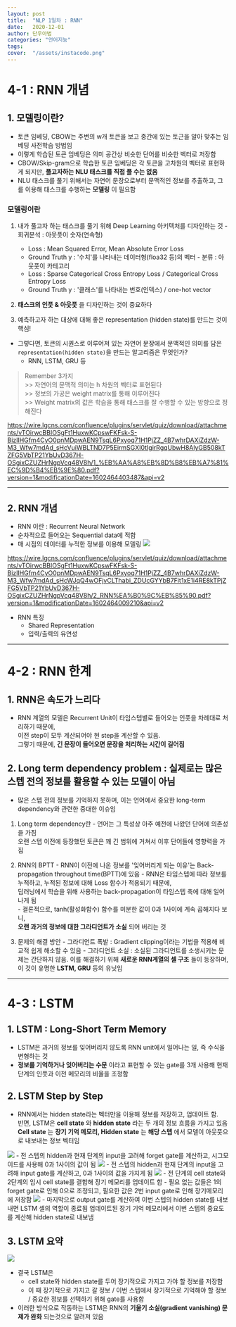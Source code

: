 ```yaml
---
layout: post
title:  "NLP 1일차 : RNN"
date:   2020-12-01 
author: 단우아범
categories: "언어지능"
tags:	
cover:  "/assets/instacode.png"
---
```


# 4-1 : RNN 개념
## 1. 모델링이란?
 - 토큰 임베딩, CBOW는 주변의 w개 토큰을 보고 중간에 있는 토근을 알아 맞추는 임베딩 사전학습 방법임
 - 이렇게 학습된 토큰 임베딩은 의미 공간상 비슷한 단어를 비슷한 벡터로 저장함
 - CBOW/Skip-gram으로 학습한 토큰 임베딩은 각 토큰을 고차원의 벡터로 표현하게 되지만, __풀고자하는 NLU 태스크를 직접 풀 수는 없음__ 
 - NLU 태스크를 풀기 위해서는 자연어 문장으로부터 문맥적인 정보를 추출하고, 그를 이용해 태스크를 수행하는 __모델링__ 이 필요함  
 
 ### 모델링이란
  1. 내가 풀고자 하는 태스크를 풀기 위해 Deep Learning 아키텍처를 디자인하는 것
    - 회귀분석 : 아웃풋이 숫자(연속형)
      - Loss : Mean Squared Error, Mean Absolute Error Loss
      - Ground Truth y : '수치'를 나타내는 데이터형(floa32 등)의 벡터
    - 분류 : 아웃풋이 카테고리
      - Loss : Sparse Categorical Cross Entropy Loss / Categorical Cross Entropy Loss
      - Ground Truth y : '클래스'를 나타내는 번호(인덱스) / one-hot vector
      
  2. __태스크의 인풋 & 아웃풋__ 을 디자인하는 것이 중요하다
  
  3. 예측하고자 하는 대상에 대해 좋은 representation (hidden state)를 만드는 것이 핵심!


  - 그렇다면, 토큰의 시퀀스로 이루어져 있는 자연어 문장에서 문맥적인 의미를 담은 `representation(hidden state)`을 만드는 알고리즘은 무엇인가?
    - RNN, LSTM, GRU 등
  
  > Remember 3가지  
    >> 자연어의 문맥적 의미는 h 차원의 벡터로 표현된다  
    >> 정보의 가공은 weight matrix를 통해 이루어진다  
    >> Weight matrix의 값은 학습을 통해 태스크를 잘 수행할 수 있는 방향으로 정해진다
 
 <https://wire.lgcns.com/confluence/plugins/servlet/quiz/download/attachments/vTOirwcBBIOSgFt1HuxwKCpswFKFsk-S-BizIlHGfm4CyO0pnMDpwAEN9TsqL6Pxyoq71H1PjZZ_4B7whrDAXiZdzW-M3_Wfw7mdAd_sHcVuiWBLTND7P5EirmSGXI0tIgirRgqUbwH8AlyGB508kTZFG5VbTP21YbUvD367H-OSgixCZUZHrNgpVcq48V8h/1_%EB%AA%A8%EB%8D%B8%EB%A7%81%EC%9D%B4%EB%9E%80.pdf?version=1&modificationDate=1602464403487&api=v2> 
 

---

## 2. RNN 개념
  - RNN 이란 : Recurrent Neural Network
  - 순차적으로 들어오는 Sequential data에 적합
  - 매 시점의 데이터를 누적한 정보를 이용해 모델링
    <img src ="https://user-images.githubusercontent.com/59005950/100698418-b86df380-33db-11eb-93c5-83215311d868.jpg">
  
  <https://wire.lgcns.com/confluence/plugins/servlet/quiz/download/attachments/vTOirwcBBIOSgFt1HuxwKCpswFKFsk-S-BizIlHGfm4CyO0pnMDpwAEN9TsqL6Pxyoq71H1PjZZ_4B7whrDAXiZdzW-M3_Wfw7mdAd_sHcWJqQ4wOFjvCLThabi_ZDUcGYYbB7Fit1xE1i4RE8kTPjZFG5VbTP21YbUvD367H-OSgixCZUZHrNgpVcq48V8h/2_RNN%EA%B0%9C%EB%85%90.pdf?version=1&modificationDate=1602464009210&api=v2>
  
  - RNN 특징
    - Shared Representation
    - 입력/출력의 유연성
  
---
  

# 4-2 : RNN 한계
## 1. RNN은 속도가 느리다
  - RNN 계열의 모델은 Recurrent Unit이 타임스텝별로 들어오는 인풋을 차례대로 처리하기 때문에,  
  이전 step이 모두 계산되어야 현 step을 계산할 수 있음.  
  그렇기 때문에, __긴 문장이 들어오면 문장을 처리하는 시간이 길어짐__ 
  
## 2. Long term dependency problem : 실제로는 많은 스텝 전의 정보를 활용할 수 있는 모델이 아님
  - 많은 스텝 전의 정보를 기억하지 못하며, 이는 언어에서 중요한 long-term dependency와 관련한 중대한 이슈임
  1. Long term dependency란
    - 언어는 그 특성상 아주 예전에 나왔던 단어에 의존성을 가짐  
    오랜 스텝 이전에 등장했던 토큰은 꽤 긴 범위에 거쳐서 이후 단어들에 영향력을 가짐
    
  2. RNN의 BPTT
    - RNN이 이전에 나온 정보를 '잊어버리게 되는 이유'는 Back-propagation throughout time(BPTT)에 있음
    - RNN은 타임스텝에 따라 정보를 누적하고, 누적된 정보에 대해 Loss 함수가 적용되기 때문에,  
    딥러닝에서 학습을 위해 사용하는 back-propagation이 타임스텝 축에 대해 일어나게 됨    
    - 결론적으로, tanh(활성화함수) 함수를 미분한 값이 0과 1사이에 계속 곱해지다 보니,  
    __오랜 과거의 정보에 대한 그라디언트가 소실__ 되어 버리는 것
    
  3. 문제의 해결 방안
    - 그라디언트 폭발 : Gradient clipping이라는 기법을 적용해 비교적 쉽게 해소할 수 있음
    - 그라디언트 소실 : 소실된 그라디언트를 소생시키는 문제는 간단하지 않음. 이를 해결하기 위해 __새로운 RNN계열의 셀 구조__ 들이 등장하며,  
    이 것이 유명한 __LSTM, GRU__ 등의 유닛임
    
    
---
  

# 4-3 : LSTM
## 1. LSTM : Long-Short Term Memory
  - LSTM은 과거의 정보를 잊어버리지 않도록 RNN unit에서 일어나는 일, 즉 수식을 변형하는 것
  - __정보를 기억하거나 잊어버리는 수문__ 이라고 표현할 수 있는 gate를 3개 사용해 현재 단계의 인풋과 이전 메모리의 비율을 조정함
    <img src = "">
  
## 2. LSTM Step by Step
  - RNN에서는 hidden state라는 벡터만을 이용해 정보를 저장하고, 업데이트 함.  
  반면, LSTM은 __cell state__ 와 __hidden state__ 라는 두 개의 정보 흐름을 가지고 있음
  __Cell state__ 는 __장기 기억 메모리, Hidden state__ 는 __해당 스텝__ 에서 모델이 아웃풋으로 내보내는 정보 벡터임
  
  <img src = "https://user-images.githubusercontent.com/59005950/100699885-7a72ce80-33df-11eb-9302-3e212b887284.png">
   - 전 스텝의 hidden과 현재 단계의 input을 고려해 forget gate를 계산하고, 시그모이드를 사용해 0과 1사이의 값이 됨
  
  <img src = "https://user-images.githubusercontent.com/59005950/100699886-7b0b6500-33df-11eb-8f3a-18d38b37f1a4.png">
   - 전 스텝의 hidden과 현재 단계의 input을 고려해 input gate를 계산하고, 0과 1사이의 값을 가지게 됨
  
  <img src = "https://user-images.githubusercontent.com/59005950/100699889-7ba3fb80-33df-11eb-8a16-ef6a0db3bee9.png">
   - 전 단계의 cell state와 2단계의 임시 cell state를 결합해 장기 메모리를 업데이트 함
   - 필요 없는 값들은 1의 forget gate로 인해 0으로 조정되고, 필요한 값은 2번 input gate로 인해 장기메모리에 저장함
  
  <img src = "https://user-images.githubusercontent.com/59005950/100699890-7ba3fb80-33df-11eb-94ff-e1069883d7e2.png">
   - 마지막으로 output gate를 계산하여 이번 스텝의 hidden state를 내보내면 LSTM 셀의 역할이 종료됨  
   업데이트된 장기 기억 메모리에서 이번 스텝의 중요도를 계산해 hidden state로 내보냄
   
## 3. LSTM 요약
  <img src = "https://user-images.githubusercontent.com/59005950/100699891-7c3c9200-33df-11eb-9562-8b23a033c4c7.png">
  
  - 결국 LSTM은 
    - cell state와 hidden state를 두어 장기적으로 가지고 가야 할 정보를 저장함
    - 이 때 장기적으로 가지고 갈 정보 / 이번 스텝에서 장기적으로 기억해야 할 정보 / 중요한 정보를 선택하기 위해 gate를 사용함
  - 이러한 방식으로 작동하는 LSTM은 RNN의 __기울기 소실(gradient vanishing) 문제가 완화__ 되는것으로 알려져 있음
    
    
  
